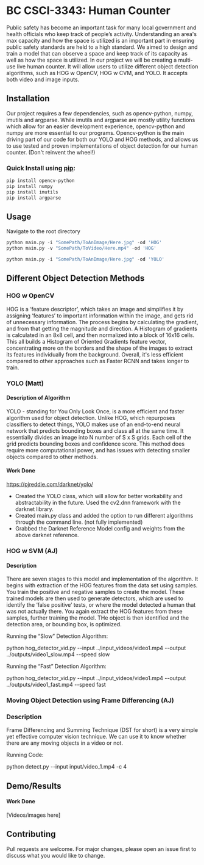 # BC CSCI-3343: Human Counter

Public safety has become an important task for many local government and health officials who keep track of people’s activity. Understanding an area's max capacity and how the space is utilized is an important part in ensuring public safety standards are held to a high standard. We aimed to design and train a model that can observe a space and keep track of its capacity as well as how the space is utilized. In our project we will be creating a multi-use live human counter.  It will allow users to utilize different object detection algorithms, such as HOG w OpenCV, HOG w CVM, and YOLO. It accepts both video and image inputs. 

  


## Installation
Our project requires a few dependencies, such as opencv-python, numpy, imutils and argparse.  While imutils and argparse are mostly utility
functions which allow for an easier development experience, opencv-python and numpy are more essential to our programs.  Opencv-python is the 
main driving part of our code for both our YOLO and HOG methods, and allows us to use tested and proven implementations
of object detection for our human counter.  (Don't reinvent the wheel!)

### Quick Install using [pip](https://pip.pypa.io/en/stable/):
```bash
pip install opencv-python
pip install numpy
pip install imutils
pip install argparse
```



## Usage
Navigate to the root directory

```python
python main.py -i "SomePath/ToAnImage/Here.jpg" -od 'HOG'
python main.py -v "SomePath/ToVideo/Here.mp4" -od 'HOG'

python main.py -i "SomePath/ToAnImage/Here.jpg" -od 'YOLO'
```




## Different Object Detection Methods

### HOG w OpenCV
HOG is a ‘feature descriptor’, which takes an image and simplifies it by assigning ‘features’ to important information within the image, and gets rid of unnecessary information. The process begins by calculating the gradient, and from that getting the magnitude and direction. A Histogram of gradients is calculated in an 8x8 cell, and then normalized into a block of 16x16 cells. This all builds a Histogram of Oriented Gradients feature vector, concentrating more on the borders and the shape of the images to extract its features individually from the background. Overall, it's less efficient compared to other approaches such as Faster RCNN and takes longer to train.



### YOLO (Matt)
#### Description of Algorithm
YOLO - standing for You Only Look Once, is a more efficient and faster algorithm used for object detection. Unlike HOG, which repurposes classifiers to detect things, YOLO makes use of an end-to-end neural network that predicts bounding boxes and class all at the same time. It essentially divides an image into N number of S x S grids. Each cell of the grid predicts bounding boxes and confidence score. This method does require more computational power, and has issues with detecting smaller objects compared to other methods.

#### Work Done
https://pjreddie.com/darknet/yolo/

- Created the YOLO class, which will allow for better workability and abstractability in the future.  Used the cv2.dnn framework with the darknet
library.  
- Created main.py class and added the option to run different algorithms through the command line. (not fully implemented)
- Grabbed the Darknet Reference Model config and weights from the above darknet reference.




### HOG w SVM (AJ)
#### Description
There are seven stages to this model and implementation of the algorithm. It begins with extraction of the HOG features from the data set using samples. You train the positive and negative samples to create the model. These trained models are then used to generate detectors, which are used to identify the ‘false positive’ tests, or where the model detected a human that was not actually there. You again extract the HOG features from these samples, further training the model. THe object is then identified and the detection area, or bounding box, is optimized.

Running the “Slow” Detection Algorithm:

python hog_detector_vid.py --input ../input_videos/video1.mp4 --output ../outputs/video1_slow.mp4 --speed slow

Running the “Fast” Detection Algorithm:

python hog_detector_vid.py --input ../input_videos/video1.mp4 --output ../outputs/video1_fast.mp4 --speed fast

### Moving Object Detection using Frame Differencing (AJ)
### Description 
Frame Differencing and Summing Technique (DST for short) is a very simple yet effective computer vision technique. We can use it to know whether there are any moving objects in a video or not.

Running Code:

python detect.py --input input/video_1.mp4 -c 4

## Demo/Results
#### Work Done

[Videos/images here]





## Contributing
Pull requests are welcome. For major changes, please open an issue first to discuss what you would like to change.

